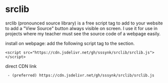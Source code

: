 # srclib

srclib (pronounced source library) is a free script tag to add to your website to add a "View Source" button always visible on screen. I use it for use in projects where my teacher must see the source code of a webpage easily.

install on webpage:
add the following script tag to the <head> section.
```
<script src="https://cdn.jsdelivr.net/gh/sssynk/srclib/srclib.js"></script>
 ```

direct CDN link
 ```
  - (preferred) https://cdn.jsdelivr.net/gh/sssynk/srclib/srclib.js
```

